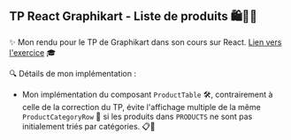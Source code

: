 ## TP React Graphikart - Liste de produits 🛍️🍎🍅

✨ Mon rendu pour le TP de Graphikart dans son cours sur React. [Lien vers l'exercice](https://grafikart.fr/tutoriels/tp-react-liste-produit-1320#autoplay) 🎓

🔍 Détails de mon implémentation :
- Mon implémentation du composant `ProductTable` 🛠️, contrairement à celle de la correction du TP, évite l'affichage multiple de la même `ProductCategoryRow` 🚫 si les produits dans `PRODUCTS` ne sont pas initialement triés par catégories. 📋📂
